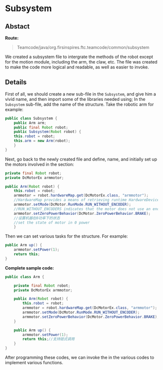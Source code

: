 # Subsystem

## Abstact

**Route:**
> Teamcode/java/org.firsinspires.ftc.teamcode/common/subsystem

We created a subsystem file to intergrate the methods of the robot except for the motion module, including the arm, the claw, etc. The file was created to make the code more logical and readable, as well as easier to invoke.

## Details

First of all, we should create a new sub-file in the ```Subsystem```, and give him a vivid name, and then import some of the libraries needed using; In the ```Subsystem``` sub-file,  add the name of the structure. Take the robotic arm for example:

```java
public class Subsystem {
    public Arm arm;
    public final Robot robot;
    public Subsystem(Robot robot) {
    this.robot = robot;
    this.arm = new Arm(robot);
    }
}
```

Next, go back to the newly created file and define, name, and initially set up the motors involved in the section:

```java
private final Robot robot;
private DcMotorEx armmotor;

public Arm(Robot robot) {
    this.robot = robot;
    armmotor = robot.hardwareMap.get(DcMotorEx.class, "armmotor");
    //HardwareMap provides a means of retrieving runtime HardwareDevice instances according to the names with which the corresponding physical devices were associated during robot configuration. 
    armmotor.setMode(DcMotor.RunMode.RUN_WITHOUT_ENCODER);
    //RUN_WITHOUT_ENCODERS indicates that the motor does not use an encoder, but runs at the given speed and time.
    armmotor.setZeroPowerBehavior(DcMotor.ZeroPowerBehavior.BRAKE);
    //设置机器在0功率下的状态
    //set the state of motor in 0 power
    }
```

Then we can set various tasks for the structure. For example: 

```java
public Arm up() {
    armmotor.setPower(1);
    return this;
}
```

**Complete sample code:**

```java
public class Arm {

    private final Robot robot;
    private DcMotorEx armmotor;

    public Arm(Robot robot) {
        this.robot = robot;
        armmotor = robot.hardwareMap.get(DcMotorEx.class, "armmotor");
        armmotor.setMode(DcMotor.RunMode.RUN_WITHOUT_ENCODER);
        armmotor.setZeroPowerBehavior(DcMotor.ZeroPowerBehavior.BRAKE);
    }

    public Arm up() {
        armmotor.setPower(1);
        return this;//支持链式调用
    }
}
```

After programming these codes, we can invoke the in the various codes to implement various functions.